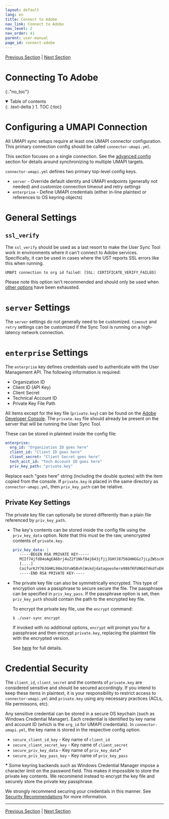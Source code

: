 ```yaml
---
layout: default
lang: en
title: Connect to Adobe
nav_link: Connect to Adobe
nav_level: 2
nav_order: 41
parent: user-manual
page_id: connect-adobe
---
```


[Previous Section](runtime_config.md)  \| [Next Section](connect_ldap.md)

# Connecting To Adobe
{:."no_toc"}

<details open markdown="block">
  <summary>
    Table of contents
  </summary>
  {: .text-delta }
1. TOC
{:toc}
</details>

# Configuring a UMAPI Connection

All UMAPI sync setups require at least one UMAPI connector configuration. This primary connection config should
be called `connector-umapi.yml`.

This section focuses on a single connection. See the [advanced config](advanced_configuration.md#accessing-groups-in-other-organizations)
section for details around synchronizing to multiple UMAPI targets.

`connector-umapi.yml` defines two primary top-level config keys.

* `server` - Override default identity and UMAPI endpoints (generally not needed) and customize connection timeout and retry settings
* `enterprise` - Define UMAPI credentials (either in-line plaintext or references to OS keyring objects)

# General Settings

## `ssl_verify`

The `ssl_verify` should be used as a last resort to make the User Sync Tool work
in environments where it can't connect to Adobe services. Specifically, it can
be used in cases where the UST reports SSL errors like this when running.

```
UMAPI connection to org id failed: [SSL: CERTIFICATE_VERIFY_FAILED]
```

Please note this option isn't recommended and should only be used when
[other options](security.md#dealing-with-ssl-issues) have been exhausted.

# `server` Settings

The `server` settings do not generally need to be customized. `timeout` and `retry` settings can be customized if the Sync Tool
is running on a high-latency network connection.

# `enterprise` Settings

The `enterprise` key defines credentials used to authenticate with the User Management API. The following information
is required:

- Organization ID
- Client ID (API Key)
- Client Secret
- Technical Account ID
- Private Key File Path

All items except for the key file (`private.key`) can be found on the [Adobe Developer Console](https://developer.adobe.com/console/).
The `private.key` file should already be present on the server that will be running the User Sync Tool.

These can be stored in plaintext inside the config file:

```yaml
enterprise:
  org_id: "Organization ID goes here"
  client_id: "Client ID goes here"
  client_secret: "Client Secret goes here"
  tech_acct_id: "Tech Account ID goes here"
  priv_key_path: "private.key"
```

Replace each "goes here" string (including the double quotes) with the item copied from the console. If `private.key` is
placed in the same directory as `connector-umapi.yml`, then `priv_key_path` can be relative.

## Private Key Settings

The private key file can optionally be stored differently than a plain file referenced by `priv_key_path`.

* The key's contents can be stored inside the config file using the `priv_key_data` option. Note that this must be
  the raw, unencrypted contents of `private.key`.

  ```yaml
  priv_key_data: |
     -----BEGIN RSA PRIVATE KEY-----
     MIIf74jfd84oAgEA6brj4uZ2f1Nkf84j843jfjjJGHYJ8756GHHGGz7jLyZWSscH
     [....]
     CoifurKJY763GHKL98mJGYxWSBvhlWskdjdatagoeshere986fKFUNGd74kdfuEH
     -----END RSA PRIVATE KEY-----
  ```

* The private key file can also be symmetrically encrypted. This type of encryption uses a passphrase to secure
  secure the file. The passphrase can be specified in `priv_key_pass`. If the passphrase option is set, then
  `priv_key_path` should contain the path to the encrypted key file.
  
  To encrypt the private key file, use the `encrypt` command:
  
  ```
  $ ./user-sync encrypt
  ```
  
  If invoked with no additional options, `encrypt` will prompt you for a passphrase and then encrypt `private.key`,
  replacing the plaintext file with the encrypted version.
  
  See [here](additional_tools.md#private-key-encryption) for full details.

# Credential Security

The `client_id`, `client_secret` and the contents of `private.key` are considered sensitive and should be secured accordingly.
If you intend to keep these items in plaintext, it is your responsibility to restrict access to `connector-umapi.yml`
and `private.key` using any necessary practices (ACLs, file permissons, etc).

Any sensitive credential can be stored in a secure OS keychain (such as Windows Credential Manager). Each credential
is identified by key name and account ID (which is the `org_id` for UMAPI credentials). In `connector-umapi.yml`, the key name
is stored in the respective config option.

* `secure_client_id_key` - Key name of `client_id`
* `secure_client_secret_key` - Key name of `client_secret`
* `secure_priv_key_data` - Key name of `priv_key_data`**\***
* `secure_priv_key_pass_key` - Key name of `priv_key_pass`

**\*** Some keyring backends such as Windows Credential Manager impose a character limit on the password field.
This makes it impossible to store the private key contents. We recommend instead to encrypt the key file
and securely store the private key passphrase.

We strongly recommend securing your credentials in this manner.
See [Security Recommendations](security.md#secure-credential-storage) for more
information.

---

[Previous Section](runtime_config.md)  \| [Next Section](connect_ldap.md)
